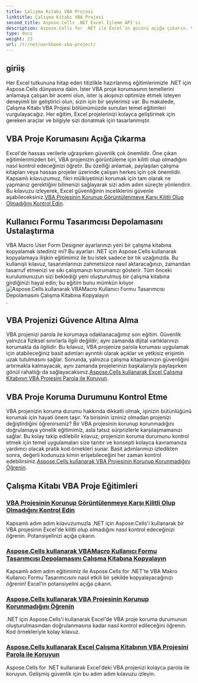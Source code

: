 ```yaml
---
title: Çalışma Kitabı VBA Projesi
linktitle: Çalışma Kitabı VBA Projesi
second_title: Aspose.Cells .NET Excel İşleme API'si
description: Aspose.Cells for .NET ile Excel'in gücünü açığa çıkarın. VBA proje koruması, kullanıcı formlarını kopyalama ve çalışma kitabınızı güvence altına alma hakkında kapsamlı eğitimleri keşfedin.
type: docs
weight: 23
url: /tr/net/workbook-vba-project/
---
```

## giriiş

Her Excel tutkununa hitap eden titizlikle hazırlanmış eğitimlerimizle .NET için Aspose.Cells dünyasına dalın. İster VBA proje korumasının temellerini anlamaya çalışan bir acemi olun, ister iş akışınızı optimize etmek isteyen deneyimli bir geliştirici olun, sizin için bir şeylerimiz var. Bu makalede, Çalışma Kitabı VBA Projesi bölümümüzde sunulan temel eğitimleri vurgulayacağız. Her eğitim, Excel projelerinizi kolayca geliştirmek için gereken araçlar ve bilgiyle sizi donatmak için tasarlanmıştır.

## VBA Proje Korumasını Açığa Çıkarma 

Excel'de hassas verilerle uğraşırken güvenlik çok önemlidir. Öne çıkan eğitimlerimizden biri, VBA projenizin görüntüleme için kilitli olup olmadığını nasıl kontrol edeceğinizi öğretir. Bu özelliği anlamak, paylaşılan çalışma kitapları veya hassas projeler üzerinde çalışan herkes için çok önemlidir. Kapsamlı kılavuzumuz, fikri mülkiyetinizi korumak için tam olarak ne yapmanız gerektiğini bilmenizi sağlayarak sizi adım adım süreçte yönlendirir. Bu kılavuzu izleyerek, Excel güvenliğinin inceliklerini güvenle aşabileceksiniz.[VBA Projesinin Korunup Görüntülenmeye Karşı Kilitli Olup Olmadığını Kontrol Edin](./check-vba-project-protection/).

## Kullanıcı Formu Tasarımcısı Depolamasını Ustalaştırma

VBA Macro User Form Designer ayarlarınızı yeni bir çalışma kitabına kopyalamak istediniz mi? Bu ayarları .NET için Aspose.Cells kullanarak kopyalamaya ilişkin eğitimimiz ile bu istek sadece bir tık uzağınızda. Bu kullanışlı kılavuz, tasarımlarınızı zahmetsizce nasıl aktaracağınızı, zamandan tasarruf etmenizi ve sıkı çalışmanızı korumanızı gösterir. Tüm önceki kurulumunuzun sizi beklediği yeni oluşturulmuş bir çalışma kitabına girdiğinizi hayal edin; bu eğitim bunu mümkün kılıyor![Aspose.Cells kullanarak VBAMacro Kullanıcı Formu Tasarımcısı Depolamasını Çalışma Kitabına Kopyalayın](./copy-vbamacro-user-form-designer/).

## VBA Projenizi Güvence Altına Alma

VBA projenizi parola ile korumaya odaklanacağımız son eğitim. Güvenlik yalnızca fiziksel sınırlarla ilgili değildir; aynı zamanda dijital varlıklarınızı korumakla da ilgilidir. Bu kılavuz, VBA projenize parola koruması uygulamak için atabileceğiniz basit adımları ayrıntılı olarak açıklar ve yetkisiz erişimin uzak tutulmasını sağlar. Sonunda, yalnızca çalışma kitaplarınızın güvenliğini artırmakla kalmayacak, aynı zamanda projelerinizi başkalarıyla paylaşırken gönül rahatlığı da sağlayacaksınız.[Aspose.Cells kullanarak Excel Çalışma Kitabının VBA Projesini Parola ile Koruyun](./password-protect-vba-project/).

## VBA Proje Koruma Durumunu Kontrol Etme

VBA projenizin koruma durumu hakkında dikkatli olmak, işinizin bütünlüğünü korumak için hayati önem taşır. Ya birisinin izniniz olmadan projenizi değiştirdiğini öğrenirseniz? Bir VBA projesinin korunup korunmadığını doğrulamaya yönelik eğitimimiz, asla tatsız sürprizlerle karşılaşmamanızı sağlar. Bu kolay takip edilebilir kılavuz, projenizin koruma durumunu kontrol etmek için temel uygulamaları size tanıtır ve konsepti kolayca kavramanıza yardımcı olacak pratik kod örnekleri sunar. Basit adımlarımızı izledikten sonra, değerli kodunuza kimin erişebileceğini her zaman kontrol edebilirsiniz.[Aspose.Cells kullanarak VBA Projesinin Korunup Korunmadığını Öğrenin](./find-if-vba-project-is-protected/).

## Çalışma Kitabı VBA Proje Eğitimleri
### [VBA Projesinin Korunup Görüntülenmeye Karşı Kilitli Olup Olmadığını Kontrol Edin](./check-vba-project-protection/)
Kapsamlı adım adım kılavuzumuzla .NET için Aspose.Cells'i kullanarak bir VBA projesinin Excel'de kilitli olup olmadığını nasıl kontrol edeceğinizi öğrenin. Potansiyelinizi açığa çıkarın.
### [Aspose.Cells kullanarak VBAMacro Kullanıcı Formu Tasarımcısı Depolamasını Çalışma Kitabına Kopyalayın](./copy-vbamacro-user-form-designer/)
Kapsamlı adım adım eğitimimiz ile Aspose.Cells for .NET'te VBA Makro Kullanıcı Formu Tasarımcısını nasıl etkili bir şekilde kopyalayacağınızı öğrenin! Excel'in potansiyelini açığa çıkarın.
### [Aspose.Cells kullanarak VBA Projesinin Korunup Korunmadığını Öğrenin](./find-if-vba-project-is-protected/)
.NET için Aspose.Cells'i kullanarak Excel'de VBA proje koruma durumunun oluşturulmasından doğrulanmasına kadar nasıl kontrol edileceğini öğrenin. Kod örnekleriyle kolay kılavuz.
### [Aspose.Cells kullanarak Excel Çalışma Kitabının VBA Projesini Parola ile Koruyun](./password-protect-vba-project/)
Aspose.Cells for .NET kullanarak Excel'deki VBA projenizi kolayca parola ile koruyun. Gelişmiş güvenlik için bu adım adım kılavuzu izleyin.